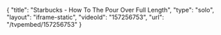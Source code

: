 {
    "title": "Starbucks - How To The Pour Over Full Length",
    "type": "solo",
    "layout": "iframe-static",
    "videoId": "157256753",
    "url": "\/tvpembed\/157256753"
}